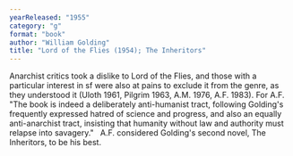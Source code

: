 ```yaml
---
yearReleased: "1955"
category: "g"
format: "book"
author: "William Golding"
title: "Lord of the Flies (1954); The Inheritors"
---
```

Anarchist critics took a dislike to Lord of the Flies,  and those with a particular interest in sf were also at pains to exclude it from  the genre, as they understood it (Uloth 1961, Pilgrim 1963, A.M. 1976, A.F.  1983). For A.F. "The book is indeed a deliberately anti-humanist tract,  following Golding's frequently expressed hatred of science and progress, and  also an equally anti-anarchist tract, insisting that humanity without law and  authority must relapse into savagery."
 
A.F. considered Golding's second novel, The Inheritors, to be his best.
 